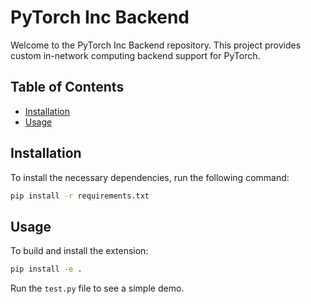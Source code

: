 # PyTorch Inc Backend

Welcome to the PyTorch Inc Backend repository. This project provides custom in-network computing backend support for PyTorch.

## Table of Contents

- [Installation](#installation)
- [Usage](#usage)

## Installation

To install the necessary dependencies, run the following command:

```bash
pip install -r requirements.txt
```

## Usage

To build and install the extension:

```bash
pip install -e .
```

Run the `test.py` file to see a simple demo.
